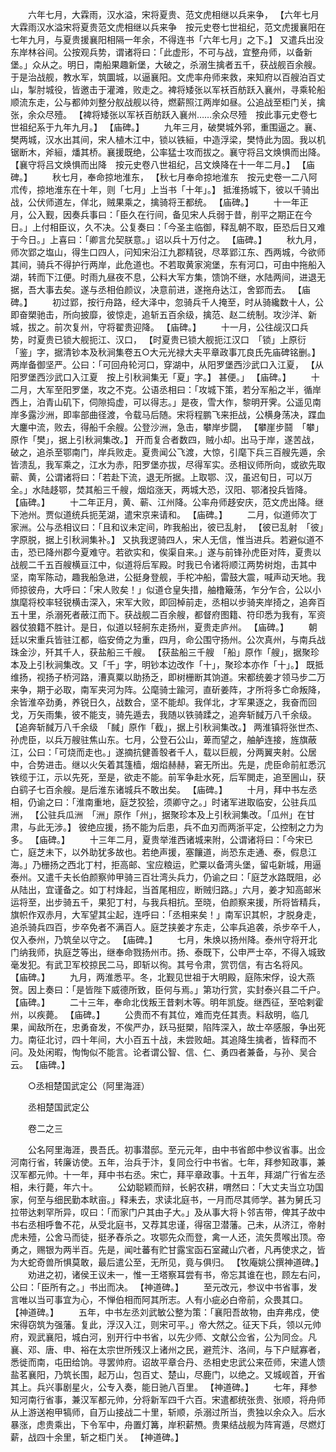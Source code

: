 <!-- { "loadSidebar": true } -->
　　六年七月，大霖雨，汉水溢，宋将夏贵、范文虎相继以兵来争， 【六年七月大霖雨汉水溢宋将夏贵范文虎相继以兵来争　按元史卷七世祖纪，范文虎援襄阳在七年九月，与夏贵援襄阳相隔一年余，不得连书「六年七月」之下。】 又遣兵出没东岸林谷间。公按观兵势，谓诸将曰：「此虚形，不可与战，宜整舟师，以备新堡。」众从之。明日，南船果趣新堡，大破之，杀溺生擒者五千，获战舰百余艘。于是治战舰，教水军，筑圜城，以逼襄阳。文虎率舟师来救，来知府以百艘泊百丈山，掣肘城役，皆邀击于灌滩，败走之。裨将矮张以军袄百舫跃入襄州，寻乘轮船顺流东走，公与都帅刘整分舣战舰以待，燃薪照江两岸如昼。公追战至柜门关，擒张，余众尽殪。 【裨将矮张以军袄百舫跃入襄州……余众尽殪　按此事元史卷七世祖纪系于九年九月。】 【庙碑。】 
　　九年三月，破樊城外郛，重围逼之。襄、樊两城，汉水出其间，宋人植木江中，锁以铁絙，中造浮梁，樊恃此为固。我以机锯断木，斧絙，燔其桥。襄援既绝，公率猛士攻而拔之。襄守将吕文焕惧而出降。 【襄守将吕文焕惧而出降　按元史卷八世祖纪，吕文焕降在十一年二月。】 【庙碑。】 
　　秋七月，奉命掠地淮东， 【秋七月奉命掠地淮东　按元史卷一二八阿朮传，掠地淮东在十年，则「七月」上当书「十年」。】 抵淮扬城下，彼以千骑出战，公伏师道左，佯北，贼果乘之，擒骑将王都统。 【庙碑。】 
　　十一年正月，公入觐，因奏兵事曰：「臣久在行间，备见宋人兵弱于昔，削平之期正在今日。」上付相臣议，久不决。公复奏曰：「今圣主临御，释乱朝不取，臣恐后日又难于今日。」上喜曰：「卿言允契朕意。」诏以兵十万付之。 【庙碑。】 
　　秋九月，师次郢之塩山，得生口四人，问知宋沿江九郡精锐，尽萃郢江东、西两城，今欲师其间，骑兵不得护行两岸，此危道也。不若取黄家涴堡，东有河口，可由中拖船入湖，转而下江便。时雨九昼夜不息，公料大军方集，馈饷不继，水陆两间，进退无据，吾大事去矣。遂与丞相伯颜议，决意前进，遂拖舟达江，舍郢而去。 【庙碑。】 
　　初过郢，按行舟路，经大泽中，忽骑兵千人掩至，时从骑纔数十人，公即奋槊驰击，所向披靡，彼惊走，追斩五百余级，擒范、赵二统制。攻沙洋、新城，拔之。前次复州，守将翟贵迎降。 【庙碑。】 
　　十一月，公往觇汉口兵势，时夏贵已锁大舰扼江、汉口， 【时夏贵已锁大舰扼江汉口　「锁」上原衍「鉴」字，据清钞本及秋涧集卷五○大元光禄大夫平章政事兀良氏先庙碑铭删。】 两岸备御坚严。公曰：「可回舟轮河口，穿湖中，从阳罗堡西沙武口入江夏， 【从阳罗堡西沙武口入江夏　按上引秋涧集无「夏」字。】 甚便。」 【庙碑。】 
　　十二月，大军至阳罗堡，攻之不克。公语丞相曰：「攻城下策，若分军船之半，循岸西上，泊青山矶下，伺隙捣虚，可以得志。」是夜，雪大作，黎明开霁。公遥见南岸多露沙洲，即率部曲径渡，令载马后随。宋将程鹏飞来拒战，公横身荡决，蹀血大鏖中流，败去，得船千余艘。公登沙洲，急击，攀岸步闘， 【攀崖步鬪　「攀」原作「樊」，据上引秋涧集改。】 开而复合者数四，贼小却。出马于岸，遂苦战，破之，追杀至鄂南门，岸兵败走。夏贵闻公飞渡，大惊，引麾下兵三百艘先遁，余皆溃乱，我军乘之，江水为赤，阳罗堡亦拔，尽得军实。丞相议师所向，或欲先取蕲、黄，公谓诸将曰：「若赴下流，退无所据。上取鄂、汉，虽迟旬日，可以万全。」水陆趍鄂，焚其船三千艘，烟焰涨天，两城大恐，汉阳、鄂渚投兵皆降。 【庙碑。】 
　　十二年正月，黄、蕲、江州降。公率舟师趍安庆，范文虎出降。继下池州。贾似道统兵扼芜湖，遣宋京来请和。 【庙碑。】 
　　二月，似道师次丁家洲。公与丞相议曰：「且和议未定间，昨我船出，彼已乱射， 【彼已乱射　「彼」字原脱，据上引秋涧集补。】 又执我逻骑四人，宋人无信，惟当进兵。若避似道不击，恐已降州郡今夏难守。若欲实和，俟渠自来。」遂与前锋孙虎臣对阵，夏贵以战舰二千五百艘横亘江中，似道将后军殿。时我已令诸将顺江两势树炮，击其中坚，南军陈动，趣我船急进，公挺身登舰，手柁冲船，雷鼓大震，喊声动天地。我师掠彼舟，大呼曰：「宋人败矣！」似道仓皇失措，舳橹簸荡，乍分乍合，公以小旗麾将校率轻锐横击深入，宋军大败，即回棹前走，丞相以步骑夹岸掎之，追奔百五十里，杀溺死者蔽江而下。获战舰二百余艘，都督府图籍、符印悉为我有，军资器仗狼籍不胜计。是日，似道以轻舸东走扬州，夏贵走庐州。 【庙碑。】 
　　朝廷以宋重兵皆驻江都，临安倚之为重，四月，命公围守扬州。公次真州，与南兵战珠金沙，歼其千人，获盐船三千艘。 【获盐船三千艘　「船」原作「艘」，据聚珍本及上引秋涧集改。又「千」字，明钞本边改作「十」，聚珍本亦作「十」。】 既抵维扬，视扬子桥河路，漕真粟以助扬乏，即树栅断其饷道。宋都统姜才领马步二万来争，期于必取，南军夹河为阵。公麾骑士踰河，直斫姜阵，才所将多亡命叛降，余皆淮卒劲勇，养锐日久，战数合，坚不能却。我佯北，才军果逐之，我奋而回戈，万矢雨集，彼不能支，骑先遁去，我随以铁骑蹂之，追奔斩馘万八千余级。 【追奔斩馘万八千余级　「馘」原作「截」，据上引秋涧集改。】 两淮镇将张世杰、孙虎臣，以兵万艘驻焦山东。七月，公登石公山，萆而望之，舳舻连接，旌旗蔽江，公曰：「可烧而走也。」遂摘抗健善彀者千人，载以巨舰，分两翼夹射。公居中，合势进击。继以火矢着其篷樯，烟焰赫赫，窘无所出。先是，虎臣命前舡悉沉铁缆于江，示以先死，至是，欲走不能。前军争赴水死，后军閧走，追至圌山，获白鹞子七百余艘。是后淮东诸城兵不敢出矣。 【庙碑。】 
　　十月，拜中书左丞相，仍谕之曰：「淮南重地，庭芝狡狯，须卿守之。」时诸军进取临安，公驻兵瓜洲， 【公驻兵瓜洲　「洲」原作「州」，据聚珍本及上引秋涧集改。「瓜州」在甘肃，与此无涉。】 彼绝应援，扬不能为后患，兵不血刃而两浙平定，公控制之力为多。 【庙碑。】 
　　十三年二月，夏贵举淮西诸城来附，公谓诸将曰：「今宋已亡，庭芝未下，以外助犹多故也。若绝声援，塞饟道，尚恐东走通、泰，假息江海。」乃栅扬之西北丁村，拒高邮、宝应粮运，贮粟以备湾头堡，留屯新城，用逼泰州。又遣千夫长伯颜察帅甲骑三百壮湾头兵力，仍谕之曰：「庭芝水路既阻，必从陆出，宜谨备之。如丁村烽起，当首尾相应，断贼归路。」六月，姜才知高邮米运将至，出步骑五千，果犯丁村，与我兵相抗。至晓，伯颜察来援，所将皆精兵，旗帜作双赤月，大军望其尘起，连呼曰：「丞相来矣！」南军识其帜，才脱身走，追杀骑兵四百，步卒免者不满百人。庭芝挟姜才东走，公率兵追袭，杀步卒千人，仅入泰州，乃筑垒以守之。 【庙碑。】 
　　七月，朱焕以扬州降。泰州守将开北门纳我师，执庭芝等出，继奉命戮扬州市。扬、泰既下，公申严士卒，不得入城致毫发犯。有武卫军校掠民二马，即斩以徇。其号令肃，赏罚信，有古名将风。 【庙碑。】 
　　九月，两淮悉平。冬，北觐见世祖于大明殿，庭陈宋俘，设大燕贺。因上奏曰：「是皆陛下威德所致，臣何与焉。」第功行赏，实封泰兴县二千户。 【庙碑。】 
　　二十三年，奉命北伐叛王昔剌木等。明年凯旋。继西征，至哈剌霍州，以疾薨。 【庙碑。】 
　　公贵而不有其位，难而克任其责。料敌明，临几果，闻敌所在，忠勇奋发，不俟严办，跃马挺槊，陷阵深入，故士卒感服，争出死力。南征北讨，四十年间，大小百五十战，未尝败衄。其追降生擒者，皆释而不问。及处闲暇，恂恂似不能言。论者谓公智、信、仁、勇四者兼备，与孙、吴合云。 【庙碑。】 

　　○丞相楚国武定公（阿里海涯） 

　　丞相楚国武定公 

　　卷二之三 

　　公名阿里海涯，畏吾氏。初事潜邸。至元元年，由中书省郎中参议省事。出佥河南行省，转廉访使。五年，治兵于汴，复同佥行中书省。七年，拜参知政事，兼汉军都元帅。十一年，拜中书右丞。宋亡，拜平章政事。十五年，拜湖广行省左丞相，未行薨，年六十。 
　　公幼聪颖而辩，长躬农耕，喟然曰：「大丈夫当立功国家，何至与细民勤本畎亩。」释耒去，求读北庭书，一月而尽其师学。甚为舅氏习拉带达剌罕所异，叹曰：「而家门户其由子大。」及从事大将卜邻吉带，俾其子故中书右丞相呼鲁不花，从受北庭书，又荐其忠谨，得宿卫潜藩。己未，从济江，帝射虎未殪，公舍马而徒，挺矛舂杀之。攻鄂先众而登，禽一人还，流矢贯喉出顶。帝勇之，赐银为两半百。先是，闻吐蕃有贮甘露宝函石室藏山穴者，凡再使求之，皆为大蛇奇兽所惧莫敢，最后遣公至，无所见，竟与俱归。 【牧庵姚公撰神道碑。】 
　　劝进之初，诸侯王议未一，惟一王塔察耳尝有书，帝忘其谁在也，顾左右问，公曰：「臣所有之。」书出而决。 【神道碑。】 
　　至元改元，参议中书省事，发言唯以当可事宜为心，不惮伯相而阿其所志。人有小疵必白帝前，众畏其口。 【神道碑。】 
　　五年，中书左丞刘武敏公整为策：「襄阳吾故物，由弃弗戍，使宋得窃筑为强藩。复此，浮汉入江，则宋可平。」帝大然之。征天下兵，领以元帅府，观武襄阳，城白河，别开行中书省，以先少师、文献公佥省，公为同佥。凡襄、邓、唐、申、裕在太宗世所残汉上诸州之民，避荒汴、洛间，与下户赋寡者，悉徙而南，屯田给饷。寻罢帅府。诏故平章合丹、丞相史忠武公来莅师，宋遣人馈盐茗襄阳，乃筑长围，起万山，包百丈、楚山，尽鹿门，以绝之。又城岘首，开省其上。兵兴事剧星火，公专入奏，能日驰八百里。 【神道碑。】 
　　七年，拜参知河南行省事，兼汉军都元帅，分将新军四千六百。宋遣都统张贵、张顺，将舟师从上游送袍甲犒师，自万山接战二十里，斩顺，杀溺过所当，贵独以余众入。后水暴涨，虑贵乘出，下令军中，舟置灯篝，岸积薪槱。贵果结战舰为阵宵遁，尽燃灯薪，战四十余里，斩之柜门关。 【神道碑。】 
